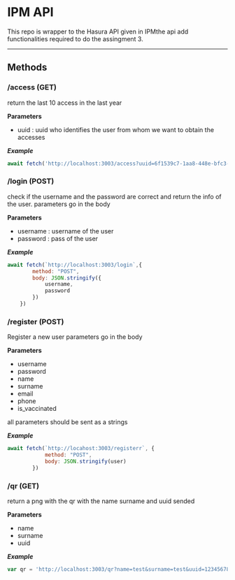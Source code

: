 # IPM API

This repo is wrapper to the Hasura API given in IPMthe api add functionalities required to do the assingment 3.

---

## Methods

### /access (GET)

return the last 10 access in the last year

**Parameters**

- uuid : uuid who identifies the user from whom we want to obtain the accesses

***Example***

```jsx
await fetch('http://localhost:3003/access?uuid=6f1539c7-1aa8-448e-bfc3-ce9775477589')
```

### /login (POST)

check if the username and the password are correct and return the info of the user.
parameters go in the body 

**Parameters**

- username : username of the user
- password : pass of the user

***Example***

```jsx
await fetch(`http://localhost:3003/login`,{
		method: "POST",
		body: JSON.stringify({
			username,
			password
		})
	})
```

### /register (POST)

Register a new user parameters go in the body

**Parameters**

- username
- password
- name
- surname
- email
- phone
- is_vaccinated

all parameters should be sent as a strings

***Example***

```jsx
await fetch(`http://locahost:3003/registerr`, {
			method: "POST",
			body: JSON.stringify(user)
		})
```

### /qr (GET)

return a png with the qr with the name surname and uuid sended

**Parameters**

- name
- surname
- uuid

***Example***

```jsx
var qr = 'http://localhost:3003/qr?name=test&surname=test&uuid=1234567890'
```
